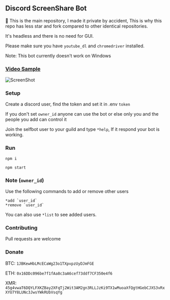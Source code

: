 ## Discord ScreenShare Bot

🔴 This is the main repository, I made it private by accident, This is why this repo has less star and fork compared to other identical repositories.

It's headless and there is no need for GUI.

Please make sure you have `youtube_dl` and `chromedriver` installed.

Note: This bot currently doesn't work on Windows

### [Video Sample](https://www.youtube.com/watch?v=HA18QDE5GhQ)
![ScreenShot](https://raw.githubusercontent.com/MainSilent/Discord-Screenshare/master/demo.png)

### Setup
Create a discord user, find the token and set it in .env `token`

If you don't set `owner_id` anyone can use the bot or else only you and the people you add can control it

Join the selfbot user to your guild and type `*help`, If it respond your bot is working.

### Run
```
npm i

npm start
```

### Note (`owner_id`)
Use the following commands to add or remove other users
```
*add `user_id`
*remove `user_id`
```

You can also use `*list` to see added users.

### Contributing
Pull requests are welcome

### Donate
BTC: `1JBKewHbLMcECaWg23o1TXpvpzUyDJmFGE`

ETH: `0x16DDc096be7f1fAa8c3aA6cef73ddf7CF350e4f6`

XMR: `45g4vwaT6DQYLFXKZBay2XFqTj2Wit3AM2gn3RLLJzKi9TX1wMuoaXfQgtHGebCJXS3vRxXYU7Y8LUNc3JwsYWkRUbVsqYg`
